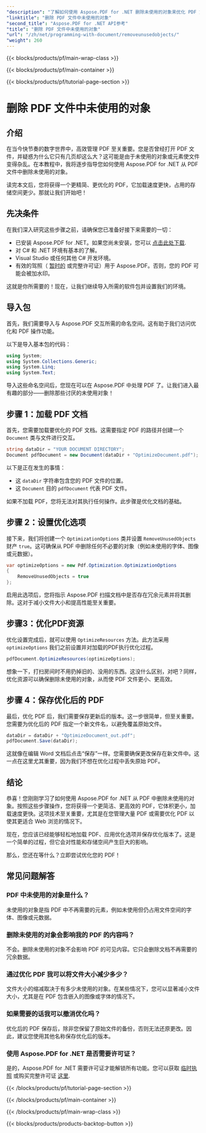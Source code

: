 ```yaml
---
"description": "了解如何使用 Aspose.PDF for .NET 删除未使用的对象来优化 PDF 文件。逐步指导您减小文件大小并提升性能。"
"linktitle": "删除 PDF 文件中未使用的对象"
"second_title": "Aspose.PDF for .NET API参考"
"title": "删除 PDF 文件中未使用的对象"
"url": "/zh/net/programming-with-document/removeunusedobjects/"
"weight": 260
---
```


{{< blocks/products/pf/main-wrap-class >}}

{{< blocks/products/pf/main-container >}}

{{< blocks/products/pf/tutorial-page-section >}}

# 删除 PDF 文件中未使用的对象

## 介绍

在当今快节奏的数字世界中，高效管理 PDF 至关重要。您是否曾经打开 PDF 文件，并疑惑为什么它只有几页却这么大？这可能是由于未使用的对象或元素使文件变得杂乱。在本教程中，我将逐步指导您如何使用 Aspose.PDF for .NET 从 PDF 文件中删除未使用的对象。 

读完本文后，您将获得一个更精简、更优化的 PDF，它加载速度更快，占用的存储空间更少。那就让我们开始吧！

## 先决条件

在我们深入研究这些步骤之前，请确保您已准备好接下来需要的一切：

- 已安装 Aspose.PDF for .NET。如果您尚未安装，您可以 [点击此处下载](https://releases。aspose.com/pdf/net/).
- 对 C# 和 .NET 环境有基本的了解。
- Visual Studio 或任何其他 C# 开发环境。
- 有效的驾照（ [暂时的](https://purchase.aspose.com/temporary-license/) 或完整许可证）用于 Aspose.PDF。否则，您的 PDF 可能会被加水印。
  
这就是你所需要的！现在，让我们继续导入所需的软件包并设置我们的环境。

## 导入包

首先，我们需要导入与 Aspose.PDF 交互所需的命名空间。这有助于我们访问优化和 PDF 操作功能。

以下是导入基本包的代码：

```csharp
using System;
using System.Collections.Generic;
using System.Linq;
using System.Text;
```

导入这些命名空间后，您现在可以在 Aspose.PDF 中处理 PDF 了。让我们进入最有趣的部分——删除那些讨厌的未使用对象！

## 步骤 1：加载 PDF 文档

首先，您需要加载要优化的 PDF 文档。这需要指定 PDF 的路径并创建一个 `Document` 类与文件进行交互。

```csharp
string dataDir = "YOUR DOCUMENT DIRECTORY";
Document pdfDocument = new Document(dataDir + "OptimizeDocument.pdf");
```

以下是正在发生的事情：
- 这 `dataDir` 字符串包含您的 PDF 文件的位置。
- 这 `Document` 目的 `pdfDocument` 代表 PDF 文件。

如果不加载 PDF，您将无法对其执行任何操作。此步骤是优化文档的基础。

## 步骤 2：设置优化选项

接下来，我们将创建一个 `OptimizationOptions` 类并设置 `RemoveUnusedObjects` 财产 `true`。这可确保从 PDF 中删除任何不必要的对象（例如未使用的字体、图像或元数据）。

```csharp
var optimizeOptions = new Pdf.Optimization.OptimizationOptions
{
    RemoveUnusedObjects = true
};
```

启用此选项后，您将指示 Aspose.PDF 扫描文档中是否存在冗余元素并将其删除。这对于减小文件大小和提高性能至关重要。

## 步骤3：优化PDF资源

优化设置完成后，就可以使用 `OptimizeResources` 方法。此方法采用 `optimizeOptions` 我们之前设置并对加载的PDF执行优化过程。

```csharp
pdfDocument.OptimizeResources(optimizeOptions);
```

想象一下，打扫房间时不用扔掉旧的、没用的东西。这没什么区别，对吧？同样，优化资源可以确保删除未使用的对象，从而使 PDF 文件更小、更高效。

## 步骤 4：保存优化后的 PDF

最后，优化 PDF 后，我们需要保存更新后的版本。这一步很简单，但至关重要。您需要为优化后的 PDF 指定一个新文件名，以避免覆盖原始文件。

```csharp
dataDir = dataDir + "OptimizeDocument_out.pdf";
pdfDocument.Save(dataDir);
```

这就像在编辑 Word 文档后点击“保存”一样。您需要确保更改保存在新文件中。这一点在这里尤其重要，因为我们不想在优化过程中丢失原始 PDF。

## 结论

恭喜！您刚刚学习了如何使用 Aspose.PDF for .NET 从 PDF 中删除未使用的对象。按照这些步骤操作，您将获得一个更简洁、更高效的 PDF，它体积更小，加载速度更快。这项技术至关重要，尤其是在您管理大量 PDF 或需要优化 PDF 以使其更适合 Web 浏览的情况下。

现在，您应该已经能够轻松地加载 PDF、应用优化选项并保存优化版本了。这是一个简单的过程，但它会对性能和存储空间产生巨大的影响。

那么，您还在等什么？立即尝试优化您的 PDF！

## 常见问题解答

### PDF 中未使用的对象是什么？
未使用的对象是指 PDF 中不再需要的元素，例如未使用但仍占用文件空间的字体、图像或元数据。

### 删除未使用的对象会影响我的 PDF 的内容吗？
不会。删除未使用的对象不会影响 PDF 的可见内容。它只会删除文档不再需要的冗余数据。

### 通过优化 PDF 我可以将文件大小减少多少？
文件大小的缩减取决于有多少未使用的对象。在某些情况下，您可以显著减小文件大小，尤其是在 PDF 包含嵌入的图像或字体的情况下。

### 如果需要的话我可以撤消优化吗？
优化后的 PDF 保存后，除非您保留了原始文件的备份，否则无法还原更改。因此，建议您使用其他名称保存优化后的版本。

### 使用 Aspose.PDF for .NET 是否需要许可证？
是的，Aspose.PDF for .NET 需要许可证才能解锁所有功能。您可以获取 [临时执照](https://purchase.aspose.com/temporary-license/) 或购买完整许可证 [这里](https://purchase。aspose.com/buy).

{{< /blocks/products/pf/tutorial-page-section >}}

{{< /blocks/products/pf/main-container >}}

{{< /blocks/products/pf/main-wrap-class >}}

{{< blocks/products/products-backtop-button >}}